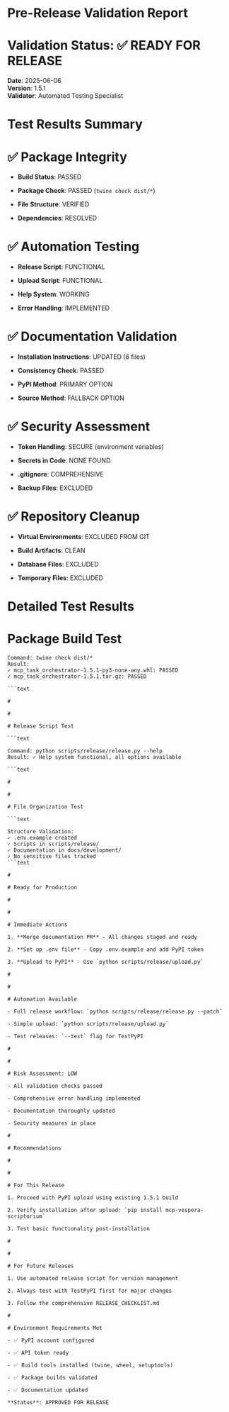 

# Pre-Release Validation Report

#

# Validation Status: ✅ READY FOR RELEASE

**Date**: 2025-06-06  
**Version**: 1.5.1  
**Validator**: Automated Testing Specialist

#

# Test Results Summary

#

#

# ✅ Package Integrity

- **Build Status**: PASSED

- **Package Check**: PASSED (`twine check dist/*`)

- **File Structure**: VERIFIED

- **Dependencies**: RESOLVED

#

#

# ✅ Automation Testing

- **Release Script**: FUNCTIONAL

- **Upload Script**: FUNCTIONAL  

- **Help System**: WORKING

- **Error Handling**: IMPLEMENTED

#

#

# ✅ Documentation Validation

- **Installation Instructions**: UPDATED (6 files)

- **Consistency Check**: PASSED

- **PyPI Method**: PRIMARY OPTION

- **Source Method**: FALLBACK OPTION

#

#

# ✅ Security Assessment

- **Token Handling**: SECURE (environment variables)

- **Secrets in Code**: NONE FOUND

- **.gitignore**: COMPREHENSIVE

- **Backup Files**: EXCLUDED

#

#

# ✅ Repository Cleanup

- **Virtual Environments**: EXCLUDED FROM GIT

- **Build Artifacts**: CLEAN

- **Database Files**: EXCLUDED

- **Temporary Files**: EXCLUDED

#

# Detailed Test Results

#

#

# Package Build Test

```text
Command: twine check dist/*
Result: 
✓ mcp_task_orchestrator-1.5.1-py3-none-any.whl: PASSED
✓ mcp_task_orchestrator-1.5.1.tar.gz: PASSED

```text

#

#

# Release Script Test

```text

Command: python scripts/release/release.py --help
Result: ✓ Help system functional, all options available

```text

#

#

# File Organization Test

```text

Structure Validation:
✓ .env.example created
✓ Scripts in scripts/release/
✓ Documentation in docs/development/
✓ No sensitive files tracked
```text

#

# Ready for Production

#

#

# Immediate Actions

1. **Merge documentation PR** - All changes staged and ready

2. **Set up .env file** - Copy .env.example and add PyPI token

3. **Upload to PyPI** - Use `python scripts/release/upload.py`

#

#

# Automation Available

- Full release workflow: `python scripts/release/release.py --patch`

- Simple upload: `python scripts/release/upload.py`

- Test releases: `--test` flag for TestPyPI

#

#

# Risk Assessment: LOW

- All validation checks passed

- Comprehensive error handling implemented

- Documentation thoroughly updated

- Security measures in place

#

# Recommendations

#

#

# For This Release

1. Proceed with PyPI upload using existing 1.5.1 build

2. Verify installation after upload: `pip install mcp-vespera-scriptorium`

3. Test basic functionality post-installation

#

#

# For Future Releases

1. Use automated release script for version management

2. Always test with TestPyPI first for major changes

3. Follow the comprehensive RELEASE_CHECKLIST.md

#

# Environment Requirements Met

- ✅ PyPI account configured

- ✅ API token ready

- ✅ Build tools installed (twine, wheel, setuptools)

- ✅ Package builds validated

- ✅ Documentation updated

**Status**: APPROVED FOR RELEASE
